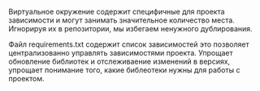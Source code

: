 Виртуальное окружение содержит специфичные для проекта зависимости и могут занимать значительное количество места. Игнорируя их в репозитории, мы избегаем ненужного дублирования. 

Файл requirements.txt содержит список зависимостей это позволяет централизованно управлять зависимостями проекта. Упрощает обновление библиотек и отслеживаение изменений в версиях, упрощает понимание того, какие библеотеки нужны для работы с проектом.
